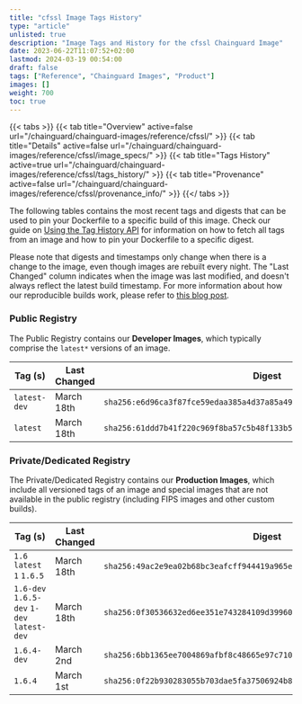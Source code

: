 ```yaml
---
title: "cfssl Image Tags History"
type: "article"
unlisted: true
description: "Image Tags and History for the cfssl Chainguard Image"
date: 2023-06-22T11:07:52+02:00
lastmod: 2024-03-19 00:54:00
draft: false
tags: ["Reference", "Chainguard Images", "Product"]
images: []
weight: 700
toc: true
---
```


{{< tabs >}}
{{< tab title="Overview" active=false url="/chainguard/chainguard-images/reference/cfssl/" >}}
{{< tab title="Details" active=false url="/chainguard/chainguard-images/reference/cfssl/image_specs/" >}}
{{< tab title="Tags History" active=true url="/chainguard/chainguard-images/reference/cfssl/tags_history/" >}}
{{< tab title="Provenance" active=false url="/chainguard/chainguard-images/reference/cfssl/provenance_info/" >}}
{{</ tabs >}}

The following tables contains the most recent tags and digests that can be used to pin your Dockerfile to a specific build of this image. Check our guide on [Using the Tag History API](/chainguard/chainguard-images/using-the-tag-history-api/) for information on how to fetch all tags from an image and how to pin your Dockerfile to a specific digest.

Please note that digests and timestamps only change when there is a change to the image, even though images are rebuilt every night. The "Last Changed" column indicates when the image was last modified, and doesn't always reflect the latest build timestamp. For more information about how our reproducible builds work, please refer to [this blog post](https://www.chainguard.dev/unchained/reproducing-chainguards-reproducible-image-builds).

### Public Registry
The Public Registry contains our **Developer Images**, which typically comprise the `latest*` versions of an image.

| Tag (s)       | Last Changed | Digest                                                                    |
|---------------|--------------|---------------------------------------------------------------------------|
|  `latest-dev` | March 18th   | `sha256:e6d96ca3f87fce59edaa385a4d37a85a49d51fdd982e025c899ea0567500a48c` |
|  `latest`     | March 18th   | `sha256:61ddd7b41f220c969f8ba57c5b48f133b5d9d09fe4fa47f9db4802e09df52e41` |


### Private/Dedicated Registry
The Private/Dedicated Registry contains our **Production Images**, which include all versioned tags of an image and special images that are not available in the public registry (including FIPS images and other custom builds).

| Tag (s)                                     | Last Changed | Digest                                                                    |
|---------------------------------------------|--------------|---------------------------------------------------------------------------|
|  `1.6` `latest` `1` `1.6.5`                 | March 18th   | `sha256:49ac2e9ea02b68bc3eafcff944419a965e922bf4ba0cc3552fddc8fa8f2f8255` |
|  `1.6-dev` `1.6.5-dev` `1-dev` `latest-dev` | March 18th   | `sha256:0f30536632ed6ee351e743284109d399601c3995d363b6adc07cfedf3fe4af20` |
|  `1.6.4-dev`                                | March 2nd    | `sha256:6bb1365ee7004869afbf8c48665e97c7106fcf69cafa58a6c65b2bcfc1523d66` |
|  `1.6.4`                                    | March 1st    | `sha256:0f22b930283055b703dae5fa37506924b8b083ee11e6012964f184072692f9c5` |

